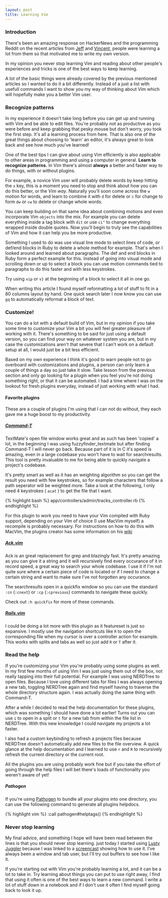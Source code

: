 ```yaml
---
layout: post
title: Learning Vim
---
```


### Introduction

There's been an amazing response on HackerNews and the programming Reddit on
the recent articles from [Jeff](http://jeffkreeftmeijer.com/2010/stumbling-into-vim/)
and [Vincent](http://nvie.com/posts/how-i-boosted-my-vim/), people were
learning a lot from them so that motivated me to write my own version.

In my opinion you never stop learning Vim and reading about other people's
experiences and tricks is one of the best ways to keep learning.

A lot of the basic things were already covered by the previous mentioned
articles so I wanted to do it a bit differently. Instead of a just a list with
usefull commands I want to show you my way of thinking about Vim which will
hopefully make you a better Vim user.

### Recognize patterns

In my experience it doesn't take long before you can get up and running with
Vim and be able to edit files. You're probably not as productive as you were
before and keep grabbing that pesky mouse but don't worry, you took the first
step. It's all a learning process from here. That is also one of the great
things about choosing to 'learn' an editor, it's always great to look back and
see how much you've learned!

One of the best tips I can give about using Vim efficiently is also applicable
to other areas in programming and using a computer in general. __Learn to
recognize patterns.__ In Vim there's almost __always__ a better and faster way
to do things, with or without plugins.

For example, a novice Vim user will probably delete words by keep hitting the
`x` key, this is a moment you need to stop and think about how you can do this
better, or the _Vim way_.
Naturally you'll soon come across the `w` motion for words, and learn to
combine it with `d` for delete or `c` for change to form `dw` or `cw` to delete
or change whole words.

You can keep building on that same idea about combining motions and even
incorporate Vim `objects` into the mix. For example you can delete everything
inside a tag block with `dit` or use `ci"` to change everything wrapped inside
double quotes.  Now you'll begin to truly see the capabilities of Vim and how
it can help you be more productive.

Something I used to do was use visual line mode to select lines of code, or
def/end blocks in Ruby to delete a whole method for example. That's when I
looked around and learned about paragraphs. The def and end blocks in Ruby
form a perfect example for this. Instead of going into visual mode and
scrolling down or up to select a block you can use motion commands tied to
paragraphs to do this faster and with less keystrokes.

Try using `vip` or `v}` at the beginning of a block to select it all in one go.

When writing this article I found myself reformatting a lot of stuff to fit in
a 80 columns layout by hand. One quick search later I now know you can use `gq`
to automatically reformat a block of text.

### Customize!

You can do a lot with a default build of Vim, but in my opinion if you take
some time to customize your Vim a bit you will feel greater pleasure of working
with it. There's something to be said for just using a default version, so you
can find your way on whatever system you are, but in my case the customizations
aren't that severe that I can't work on a default setup at all, I would just be
a bit less efficient.

Based on my own experience I think it's good to warn people not to go overboard
with customizations and plugins, a person can only learn a couple of things a
day so just take it slow. Take lesson from the previous section and only go
looking for a plugin when you feel you're not doing something right, or that it
can be automated. I had a time where I was on the lookout for fresh plugins
everyday, instead of just working with what I had.

#### Favorite plugins

These are a couple of plugins I'm using that I can not do without, they each
gave me a huge boost to my productivity.

##### [Command-T][]

TextMate's open file window works great and as such has been 'copied' a lot, in
the beginning I was using fuzzyfinder_textmate but after finding Command-T I
will never go back. Because part of it is in C it's speed is amazing, even in a
large codebase you won't have to wait for searchresults. This tool is pretty
invaluable to me for being able to quickly navigate a project's codebase.

It's pretty smart as well as it has an weighting algorithm so you can get the
result you need with few keystrokes, so for example characters that follow a
path seperator will be weighted more. Take a look at the following, I only need
4 keystrokes ( `acat` ) to get the file that I want.

{% highlight bash %}
app/controllers/admin/tracks_controller.rb
{% endhighlight %}

For this plugin to work you need to have your Vim compiled
with Ruby support, depending on your Vim of choice (I use MacVim myself) a
recompile is probably necessary. For instructions on how to do this with
MacVim, the plugins creator has some information on his [wiki][]

[wiki]: https://wincent.com/wiki/Building_MacVim_from_source

##### [Ack.vim][]
Ack is an great replacement for grep and blazingly fast. It's pretty amazing
as you can give it a string and it will recursively find every occurance of it
in record speed, a great way to search your whole codebase. I use it if I'm not
quite sure where a certain piece of code is located or if I need to change a
certain string and want to make sure I've not forgotten any occurance.

The searchresults open in a quickfix window so you can use the standard `:cn`
(`:cnext`) or `:cp` (`:cprevious`) commands to navigate these quickly.

Check out `:h quickfix` for more of these commands.

##### [Rails.vim][]

I could be doing a lot more with this plugin as it featureset is just so
expansive.  I mostly use the navigation shortcuts like `R` to open the
corresponding file when my cursor is over a controller action for example. This
works with splits and tabs as well so just add `R` or `T` after it.

[command-t]: https://wincent.com/products/command-t
[ack.vim]: http://www.vim.org/scripts/script.php?script_id=2572
[rails.vim]: http://rails.vim.tpope.net/

### Read the help

If you're customizing your Vim you're probably using some plugins as well. In
my first few months of using Vim I was just using them out of the box, not
really tapping into their full potential. For example I was using NERDTree to
open files. Because I love using different tabs for files I was always opening
a new tab, toggling NERDTree again and find myself having to traverse the whole
directory structure again. I was actually doing the same thing with Command-T.

After a while I decided to read the help documentation for these plugins, which
was something I should have done a lot earlier! Turns out you can use `i` to
open in a split or `t` for a new tab from within the file list in NERDTree.
With this new knowledge I could navigate my projects a lot faster.

I also had a custom keybinding to refresh a projects files because NERDTree
doesn't automatically add new files to the file overview. A quick glance at the
help documentation and I learned to use `r` and `R` to recursively refresh the
current directory or the current root.

All the plugins you are using probably work fine but if you take the effort of
going through the help files I will bet there's loads of functionality you
weren't aware of yet!

##### Pathogen
If you're using [Pathogen][] to bundle all your plugins into one directory, you
can use the following command to generate all plugins helpdocs.

[pathogen]: http://www.vim.org/scripts/script.php?script_id=2332

{% highlight vim %}
:call pathogen#helptags()
{% endhighlight %}

### Never stop learning

My final advice, and something I hope will have been read between the lines is
that you should never stop learning.  just today I started using [Lusty
Juggler][] because I was linked to a [screencast][] showing how to use it.
I've always been a window and tab user, but I'll try out buffers to see how I
like it.

[Lusty Juggler]: http://www.vim.org/scripts/script.php?script_id=2050
[screencast]: http://lococast.net/archives/185

If you're starting out with Vim you're probably learning a lot, and it can be a
lot to take in. Try learning about things you can put to use right away, I find
that using it often is one of the best ways to learn a new command.  I write a
lot of stuff down in a notebook and if I don't use it often I find myself going
back to look it up.
